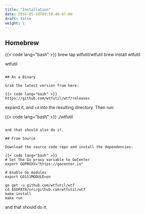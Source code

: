 ```yaml
---
title: "Installation"
date: 2018-05-18T09:59:40-07:00
draft: false
weight: 1
---
```


## Homebrew

{{< code lang="bash" >}}
brew tap wtfutil/wtfutil
brew install wtfutil

wtfutil
```

## As a Binary

Grab the latest version from here:

{{< code lang="bash" >}}
https://github.com/wtfutil/wtf/releases
```

expand it, and `cd` into the resulting directory. Then run:

{{< code lang="bash" >}}
./wtfutil
```

and that should also do it.

## From Source

Download the source code repo and install the dependencies:

{{< code lang="bash" >}}
# Set the Go proxy variable to GoCenter
export GOPROXY="https://gocenter.io"

# Enable Go modules
export GO111MODULE=on

go get -u github.com/wtfutil/wtf
cd $GOPATH/src/github.com/wtfutil/wtf
make install
make run
```

and that should do it.

